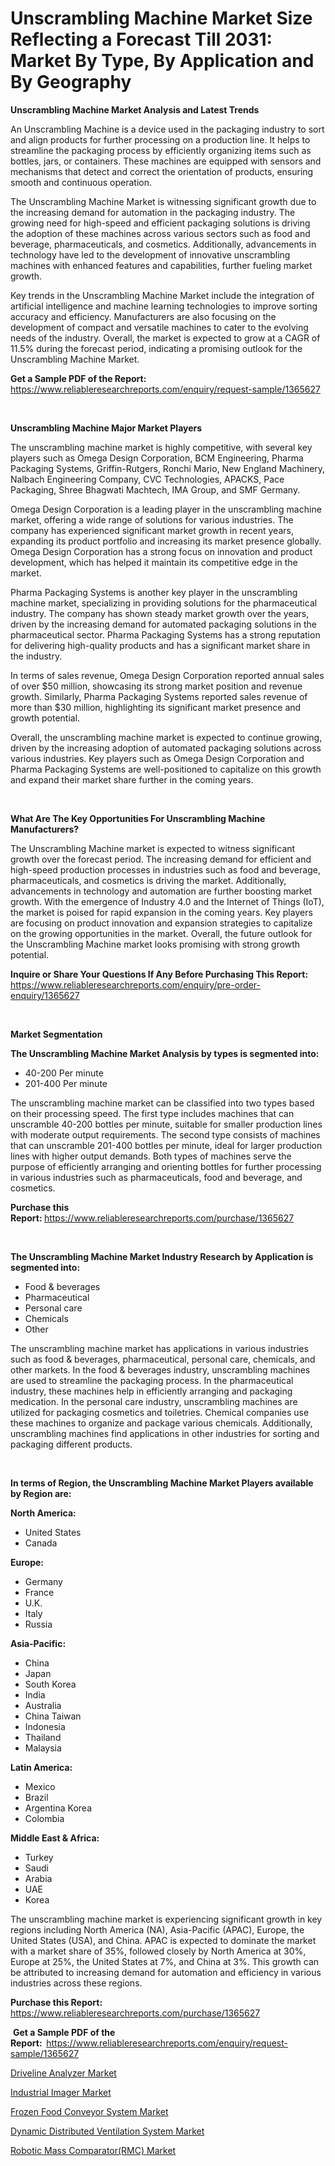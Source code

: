<p><h1>Unscrambling Machine Market Size Reflecting a Forecast Till 2031: Market By Type, By Application and By Geography</h1></p><p><strong>Unscrambling Machine Market Analysis and Latest Trends</strong></p>
<p><p>An Unscrambling Machine is a device used in the packaging industry to sort and align products for further processing on a production line. It helps to streamline the packaging process by efficiently organizing items such as bottles, jars, or containers. These machines are equipped with sensors and mechanisms that detect and correct the orientation of products, ensuring smooth and continuous operation.</p><p>The Unscrambling Machine Market is witnessing significant growth due to the increasing demand for automation in the packaging industry. The growing need for high-speed and efficient packaging solutions is driving the adoption of these machines across various sectors such as food and beverage, pharmaceuticals, and cosmetics. Additionally, advancements in technology have led to the development of innovative unscrambling machines with enhanced features and capabilities, further fueling market growth.</p><p>Key trends in the Unscrambling Machine Market include the integration of artificial intelligence and machine learning technologies to improve sorting accuracy and efficiency. Manufacturers are also focusing on the development of compact and versatile machines to cater to the evolving needs of the industry. Overall, the market is expected to grow at a CAGR of 11.5% during the forecast period, indicating a promising outlook for the Unscrambling Machine Market.</p></p>
<p><strong>Get a Sample PDF of the Report:&nbsp;</strong> <a href="https://www.reliableresearchreports.com/enquiry/request-sample/1365627">https://www.reliableresearchreports.com/enquiry/request-sample/1365627</a></p>
<p>&nbsp;</p>
<p><strong>Unscrambling Machine Major Market Players</strong></p>
<p><p>The unscrambling machine market is highly competitive, with several key players such as Omega Design Corporation, BCM Engineering, Pharma Packaging Systems, Griffin-Rutgers, Ronchi Mario, New England Machinery, Nalbach Engineering Company, CVC Technologies, APACKS, Pace Packaging, Shree Bhagwati Machtech, IMA Group, and SMF Germany.</p><p>Omega Design Corporation is a leading player in the unscrambling machine market, offering a wide range of solutions for various industries. The company has experienced significant market growth in recent years, expanding its product portfolio and increasing its market presence globally. Omega Design Corporation has a strong focus on innovation and product development, which has helped it maintain its competitive edge in the market.</p><p>Pharma Packaging Systems is another key player in the unscrambling machine market, specializing in providing solutions for the pharmaceutical industry. The company has shown steady market growth over the years, driven by the increasing demand for automated packaging solutions in the pharmaceutical sector. Pharma Packaging Systems has a strong reputation for delivering high-quality products and has a significant market share in the industry.</p><p>In terms of sales revenue, Omega Design Corporation reported annual sales of over $50 million, showcasing its strong market position and revenue growth. Similarly, Pharma Packaging Systems reported sales revenue of more than $30 million, highlighting its significant market presence and growth potential.</p><p>Overall, the unscrambling machine market is expected to continue growing, driven by the increasing adoption of automated packaging solutions across various industries. Key players such as Omega Design Corporation and Pharma Packaging Systems are well-positioned to capitalize on this growth and expand their market share further in the coming years.</p></p>
<p>&nbsp;</p>
<p><strong>What Are The Key Opportunities For Unscrambling Machine Manufacturers?</strong></p>
<p><p>The Unscrambling Machine market is expected to witness significant growth over the forecast period. The increasing demand for efficient and high-speed production processes in industries such as food and beverage, pharmaceuticals, and cosmetics is driving the market. Additionally, advancements in technology and automation are further boosting market growth. With the emergence of Industry 4.0 and the Internet of Things (IoT), the market is poised for rapid expansion in the coming years. Key players are focusing on product innovation and expansion strategies to capitalize on the growing opportunities in the market. Overall, the future outlook for the Unscrambling Machine market looks promising with strong growth potential.</p></p>
<p><strong>Inquire or Share Your Questions If Any Before Purchasing This Report:</strong> <a href="https://www.reliableresearchreports.com/enquiry/pre-order-enquiry/1365627">https://www.reliableresearchreports.com/enquiry/pre-order-enquiry/1365627</a></p>
<p>&nbsp;</p>
<p><strong>Market Segmentation</strong></p>
<p><strong>The Unscrambling Machine Market Analysis by types is segmented into:</strong></p>
<p><ul><li>40-200 Per minute</li><li>201-400 Per minute</li></ul></p>
<p><p>The unscrambling machine market can be classified into two types based on their processing speed. The first type includes machines that can unscramble 40-200 bottles per minute, suitable for smaller production lines with moderate output requirements. The second type consists of machines that can unscramble 201-400 bottles per minute, ideal for larger production lines with higher output demands. Both types of machines serve the purpose of efficiently arranging and orienting bottles for further processing in various industries such as pharmaceuticals, food and beverage, and cosmetics.</p></p>
<p><strong>Purchase this Report:&nbsp;</strong><a href="https://www.reliableresearchreports.com/purchase/1365627">https://www.reliableresearchreports.com/purchase/1365627</a></p>
<p>&nbsp;</p>
<p><strong>The Unscrambling Machine Market Industry Research by Application is segmented into:</strong></p>
<p><ul><li>Food & beverages</li><li>Pharmaceutical</li><li>Personal care</li><li>Chemicals</li><li>Other</li></ul></p>
<p><p>The unscrambling machine market has applications in various industries such as food & beverages, pharmaceutical, personal care, chemicals, and other markets. In the food & beverages industry, unscrambling machines are used to streamline the packaging process. In the pharmaceutical industry, these machines help in efficiently arranging and packaging medication. In the personal care industry, unscrambling machines are utilized for packaging cosmetics and toiletries. Chemical companies use these machines to organize and package various chemicals. Additionally, unscrambling machines find applications in other industries for sorting and packaging different products.</p></p>
<p>&nbsp;</p>
<p><strong>In terms of Region, the Unscrambling Machine Market Players available by Region are:</strong></p>
<p>
    <p> <strong> North America: </strong>
        <ul>
            <li>United States</li>
            <li>Canada</li>
        </ul>
        </p> 
    <p> <strong> Europe: </strong>
        <ul>
            <li>Germany</li>
            <li>France</li>
            <li>U.K.</li>
            <li>Italy</li>
            <li>Russia</li>
        </ul>
        </p> 
    <p> <strong> Asia-Pacific: </strong>
        <ul>
            <li>China</li>
            <li>Japan</li>
            <li>South Korea</li>
            <li>India</li>
            <li>Australia</li>
            <li>China Taiwan</li>
            <li>Indonesia</li>
            <li>Thailand</li>
            <li>Malaysia</li>
        </ul>
        </p> 
    <p> <strong> Latin America: </strong>
        <ul>
            <li>Mexico</li>
            <li>Brazil</li>
            <li>Argentina Korea</li>
            <li>Colombia</li>
        </ul>
        </p> 
    <p> <strong> Middle East & Africa: </strong>
        <ul>
            <li>Turkey</li>
            <li>Saudi</li>
            <li>Arabia</li>
            <li>UAE</li>
            <li>Korea</li>
        </ul>
    </p>
    </p>
<p><p>The unscrambling machine market is experiencing significant growth in key regions including North America (NA), Asia-Pacific (APAC), Europe, the United States (USA), and China. APAC is expected to dominate the market with a market share of 35%, followed closely by North America at 30%, Europe at 25%, the United States at 7%, and China at 3%. This growth can be attributed to increasing demand for automation and efficiency in various industries across these regions.</p></p>
<p><strong>Purchase this Report: </strong><a href="https://www.reliableresearchreports.com/purchase/1365627">https://www.reliableresearchreports.com/purchase/1365627</a></p>
<p>&nbsp;<strong>Get a Sample PDF of the Report:&nbsp;&nbsp;</strong><a href="https://www.reliableresearchreports.com/enquiry/request-sample/1365627">https://www.reliableresearchreports.com/enquiry/request-sample/1365627</a></p>
<p><strong></strong></p>
<p><p><a href="https://medium.com/@avaalsop666/decoding-driveline-analyzer-market-metrics-market-share-trends-and-growth-patterns-6a840b8f13a8">Driveline Analyzer Market</a></p><p><a href="https://medium.com/@avaalsop666/industrial-imager-market-trends-forecast-and-competitive-analysis-to-2031-6f81a4ff1813">Industrial Imager Market</a></p><p><a href="https://medium.com/@vrahul.reportprime/frozen-food-conveyor-system-market-research-report-its-history-and-forecast-2024-to-2031-e4e9e4a6223f">Frozen Food Conveyor System Market</a></p><p><a href="https://medium.com/@waltercruz6g/analyzing-dynamic-distributed-ventilation-system-market-global-industry-perspective-and-forecast-14a00c13391d">Dynamic Distributed Ventilation System Market</a></p><p><a href="https://medium.com/@vrahul.reportprime/robotic-mass-comparator-rmc-market-size-market-outlook-and-market-forecast-2024-to-2031-c60932782c6b">Robotic Mass Comparator(RMC) Market</a></p></p>